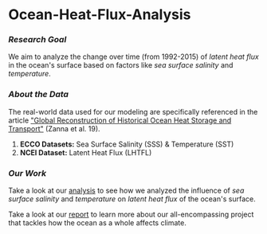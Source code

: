 # Ocean-Heat-Flux-Analysis

### *Research Goal*
We aim to analyze the change over time (from 1992-2015) of *latent heat flux* in the ocean's surface based on factors like *sea surface salinity* and *temperature*.

### *About the Data*
The real-world data used for our modeling are specifically referenced in the article ["Global Reconstruction of Historical Ocean Heat Storage and Transport"](https://www.pnas.org/doi/full/10.1073/pnas.1808838115) (Zanna et al. 19).

1. **ECCO Datasets:** Sea Surface Salinity (SSS) & Temperature (SST)
2. **NCEI Dataset:** Latent Heat Flux (LHTFL)

### *Our Work*
Take a look at our [analysis](HeatFlux_Analysis.ipynb) to see how we analyzed the influence of *sea surface salinity* and *temperature* on *latent heat flux* of the ocean's surface. 

Take a look at our [report](OceansClimate_Paper.pdf) to learn more about our all-encompassing project that tackles how the ocean as a whole affects climate.
